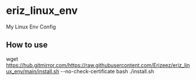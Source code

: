 # eriz_linux_env
My Linux Env Config

## How to use
wget https://hub.gitmirror.com/https://raw.githubusercontent.com/Erizeez/eriz_linux_env/main/install.sh --no-check-certificate
bash ./install.sh

